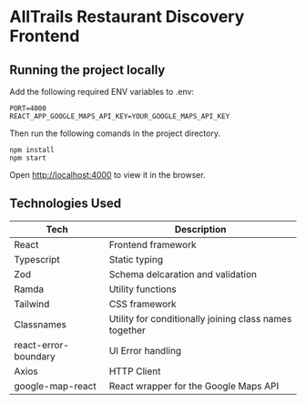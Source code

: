 # AllTrails Restaurant Discovery Frontend

## Running the project locally

Add the following required ENV variables to .env:

```
PORT=4000
REACT_APP_GOOGLE_MAPS_API_KEY=YOUR_GOOGLE_MAPS_API_KEY
```

Then run the following comands in the project directory.

```
npm install
npm start
```

Open [http://localhost:4000](http://localhost:3000) to view it in the browser.

## Technologies Used

| Tech                 | Description                                            |
| -------------------- | ------------------------------------------------------ |
| React                | Frontend framework                                     |
| Typescript           | Static typing                                          |
| Zod                  | Schema delcaration and validation                      |
| Ramda                | Utility functions                                      |
| Tailwind             | CSS framework                                          |
| Classnames           | Utility for conditionally joining class names together |
| react-error-boundary | UI Error handling                                      |
| Axios                | HTTP Client                                            |
| google-map-react     | React wrapper for the Google Maps API                  |

